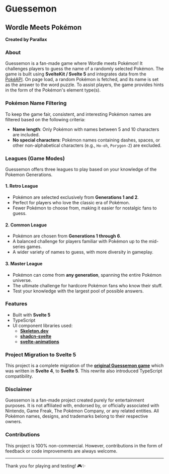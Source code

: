 # Guessemon

## Wordle Meets Pokémon  
**Created by Parallax**

### About  
Guessemon is a fan-made game where Wordle meets Pokémon! It challenges players to guess the name of a randomly selected Pokémon. The game is built using **SvelteKit / Svelte 5** and integrates data from the [PokéAPI](https://pokeapi.co/). On page load, a random Pokémon is fetched, and its name is set as the answer to the word puzzle. To assist players, the game provides hints in the form of the Pokémon's element type(s).

### Pokémon Name Filtering  
To keep the game fair, consistent, and interesting Pokémon names are filtered based on the following criteria:  
- **Name length**: Only Pokémon with names between 5 and 10 characters are included.  
- **No special characters**: Pokémon names containing dashes, spaces, or other non-alphabetical characters (e.g., `Ho-oh`, `Porygon-Z`) are excluded.  

### Leagues (Game Modes)
Guessemon offers three leagues to play based on your knowledge of the Pokemon Generations.
#### **1. Retro League**
- Pokémon are selected exclusively from **Generations 1 and 2**.
- Perfect for players who love the classic era of Pokémon.
- Fewer Pokémon to choose from, making it easier for nostalgic fans to guess.

#### **2. Common League**
- Pokémon are chosen from **Generations 1 through 6**.
- A balanced challenge for players familiar with Pokémon up to the mid-series games.
- A wider variety of names to guess, with more diversity in gameplay.

#### **3. Master League**
- Pokémon can come from **any generation**, spanning the entire Pokémon universe.
- The ultimate challenge for hardcore Pokémon fans who know their stuff.
- Test your knowledge with the largest pool of possible answers.

### Features  
- Built with **Svelte 5**
- TypeScript
- UI component libraries used:
  - **[Skeleton.dev](https://skeleton.dev/)**
  - **[shadcn-svelte](https://shadcn.dev/)**
  - **[svelte-animations](https://github.com/SikandarJODD/svelte-animations)**

### Project Migration to Svelte 5
This project is a complete migration of the **[original Guessemon game](https://github.com/parallaxrealms/guessemon)** which was written in **Svelte 4**, to **Svelte 5**. This rewrite also introduced TypeScript compatibility.

### Disclaimer  
Guessemon is a fan-made project created purely for entertainment purposes. It is not affiliated with, endorsed by, or officially associated with Nintendo, Game Freak, The Pokémon Company, or any related entities. All Pokémon names, designs, and trademarks belong to their respective owners.  

### Contributions
This project is 100% non-commercial. However, contributions in the form of feedback or code improvements are always welcome.

---

Thank you for playing and testing! 🎮✨